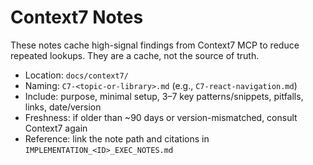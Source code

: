 # Context7 Notes

These notes cache high-signal findings from Context7 MCP to reduce repeated lookups. They are a cache, not the source of truth.

- Location: `docs/context7/`
- Naming: `C7-<topic-or-library>.md` (e.g., `C7-react-navigation.md`)
- Include: purpose, minimal setup, 3–7 key patterns/snippets, pitfalls, links, date/version
- Freshness: if older than ~90 days or version-mismatched, consult Context7 again
- Reference: link the note path and citations in `IMPLEMENTATION_<ID>_EXEC_NOTES.md`

